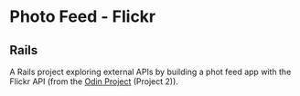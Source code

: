 # Photo Feed - Flickr

## Rails

A Rails project exploring external APIs by building a phot feed app with the Flickr API (from the [Odin Project](https://www.theodinproject.com/courses/ruby-on-rails/lessons/apis) (Project 2)).